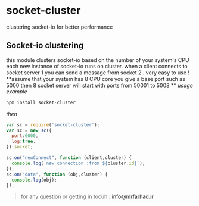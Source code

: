 # socket-cluster
clustering socket-io  for better performance

## Socket-io clustering ##
this module clusters socket-io based on the number of your system's CPU
each new instance of socket-io runs on cluster.
when a client connects to socket server 1 you can send a message from socket 2 .
very easy to use !
**assume that your system has 8 CPU core you give a base port such as 5000 then 8 socket server will start with ports from 50001 to 5008 **
*usage example*
```javascript
npm install socket-cluster
```
*then*
```javascript
var sc = require('socket-cluster');
var sc = new sc({
  port:6000,
  log:true,
}).socket;

sc.on("newConnect", function (client,cluster) {
  console.log(`new connection :from ${cluster.id}`);
});
sc.on("data", function (obj,cluster) {
  console.log(obj);
});
```

> for any question or getting in tocuh : info@mrfarhad.ir
